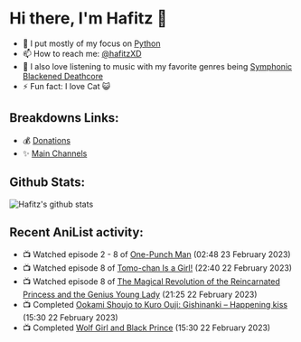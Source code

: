 # Hi there, I'm Hafitz 👋
- 🐍 I put mostly of my focus on [Python](https://python.org)
- 📫 How to reach me: [@hafitzXD](https://t.me/hafitzXD)
- 🎵 I also love listening to music with my favorite genres being [Symphonic Blackened Deathcore](https://youtu.be/qyYmS_iBcy4)
- ⚡ Fun fact: I love Cat 😺

## Breakdowns Links:
- 💰 [Donations](https://t.me/TheBreakdowns/2)
- ✨ [Main Channels](https://t.me/TheBreakdowns)

## Github Stats:
![Hafitz's github stats](https://github-readme-stats.vercel.app/api?username=breakdowns&show_icons=true&count_private=true&bg_color=00000000&text_color=777)

## Recent AniList activity:
<!-- ANILIST_ACTIVITY:start -->

-   📺 Watched episode 2 - 8 of [One-Punch Man](https://anilist.co/anime/21087) (02:48 23 February 2023)
-   📺 Watched episode 8 of [Tomo-chan Is a Girl!](https://anilist.co/anime/151806) (22:40 22 February 2023)
-   📺 Watched episode 8 of [The Magical Revolution of the Reincarnated Princess and the Genius Young Lady](https://anilist.co/anime/153629) (21:25 22 February 2023)
-   📺 Completed [Ookami Shoujo to Kuro Ouji: Gishinanki – Happening kiss](https://anilist.co/anime/21007) (15:30 22 February 2023)
-   📺 Completed [Wolf Girl and Black Prince](https://anilist.co/anime/20701) (15:30 22 February 2023)

<!-- ANILIST_ACTIVITY:end -->
